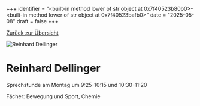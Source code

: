 
+++
identifier = "<built-in method lower of str object at 0x7f40523b80b0>-<built-in method lower of str object at 0x7f40523bafb0>"
date = "2025-05-08"
draft = false
+++

 [Zurück zur Übersicht](/schule/personen/)

<div class="row">
<div class="column">
<img src="/images/personal/Dellinger.jpg" alt="Reinhard Dellinger"> 
</div>
<div class="column">

# Reinhard Dellinger

Sprechstunde am Montag um 9:25-10:15 und 10:30-11:20

Fächer: Bewegung und Sport,  Chemie













</div>
</div> 


